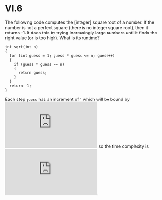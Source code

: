 # VI.6

The following code computes the [integer] square root of a number. If the number is not
a perfect square (there is no integer square root), then it returns -1. It does this by trying
increasingly large numbers until it finds the right value (or is too high).
What is its runtime?

```
int sqrt(int n)
{
  for (int guess = 1; guess * guess <= n; guess++)
  {
    if (guess * guess == n)
    {
      return guess;
    }
  }
  return -1;
}

```

Each step `guess` has an increment of 1 which will be bound by ![\sqrt n](http://latex.codecogs.com/gif.latex?%5Csqrt%20n) so the time complexity is ![O(\sqrt n)](http://latex.codecogs.com/gif.latex?O%28%5Csqrt%20n%29).
